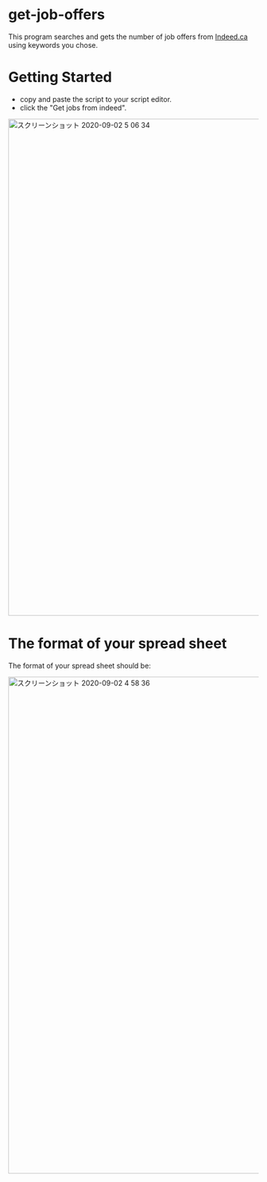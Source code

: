 # get-job-offers  
This program searches and gets the number of job offers from [Indeed.ca](https://ca.indeed.com/) using keywords you chose.  
  
# Getting Started
 - copy and paste the script to your script editor.
 - click the "Get jobs from indeed".  
 <img width="1000" alt="スクリーンショット 2020-09-02 5 06 34" src="https://user-images.githubusercontent.com/37020406/91900795-2ec66100-ecda-11ea-81d6-1e7d25f96f04.png">  


# The format of your spread sheet  
The format of your spread sheet should be:  

<img width="1000" alt="スクリーンショット 2020-09-02 4 58 36" src="https://user-images.githubusercontent.com/37020406/91900019-fa05da00-ecd8-11ea-93c6-8fdacb588c1e.png">